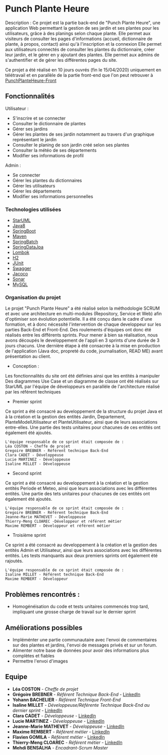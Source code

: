 # Punch Plante Heure

Description :
Ce projet est la partie back-end de "Punch Plante Heure", une application Web permettant la gestion de ses jardin et ses plantes pour les utilisateurs, grâce à des planings selon chaque plante.
Elle permet aux visiteurs de consulter les pages d'informations (accueil, dictionnaire de plante, à propos, contact) ainsi qu'à l'inscription et la connexion
Elle permet aux utilisateurs connectés de consulter les plantes du dictionnaire, créer leur jardin, et le gérer en y ajoutant des plantes.
Elle permet aux admins de s'authentifier et de gérer les différentes pages du site.

Ce projet a été réalisé en 10 jours ouvrés (fin le 15/04/2020) uniquement en télétravail et en parallèle de la partie front-end que l'on peut retrouver à [PunchPlanteHeure-Front](https://gitlab.com/YohannB-cat/punchplanteheure-front/-/blob/dev/README.md)


## Fonctionnalités

Utilisateur :
- S'inscrire et se connecter
- Consulter le dictionnaire de plantes 
- Gérer ses jardins
- Gérer les plantes de ses jardin notamment au travers d'un graphique représentant le jardin
- Consulter le planing de son jardin créé selon ses plantes
- Consulter la météo de ses départements
- Modifier ses informations de profil


Admin :
- Se connecter
- Gérer les plantes du dictionnaires
- Gérer les utilisateurs
- Gérer les départements
- Modifier ses informations personnelles


### Technologies utilisées

* [StarUML](http://staruml.io/)
* [Java8](https://www.oracle.com/technetwork/java/javase/overview/java8-2100321.html)
* [SpringBoot](https://spring.io/projects/spring-boot)
* [Maven](https://maven.apache.org/)
* [SpringBatch](https://spring.io/projects/spring-batch)
* [SpringDataJpa](https://spring.io/projects/spring-data-jpa)
* [Lombok](https://projectlombok.org/)
* [H2](https://www.h2database.com/html/main.html)
* [JUnit](https://junit.org/junit5/)
* [Swagger](https://swagger.io/)
* [Jacoco](https://www.jacoco.org/)
* [Sonar](https://www.sonarqube.org/)
* [MySQL](https://www.mysql.com/fr/)


### Organisation du projet

Le projet "Punch Plante Heure" a été réalisé selon la méthodologie SCRUM et avec une architecture en multi-modules (Repository, Service et Web) afin d'optimiser son évolution potentielle.
Il a été conçu dans le cadre d'une formation, et à donc nécessité l'intervention de chaque developpeur sur les parties Back-End et Front-End. Des roulements d'équipes ont donc été réalisés entre les différents sprints.
Pour mener à bien sa réalisation, nous avons découpés le developpement de l'appli en 3 sprints d'une durée de 3 jours chacuns.
Une dernière étape à été consacrée à la mise en production de l'application (Java doc, propreté du code, journalisation, READ ME) avant présentation au client.

* Conception :

Les fonctionnalités du site ont été définies ainsi que les entités à manipuler
Des diagrammes Use Case et un diagramme de classe ont été réalisés  sur StarUML par l'équipe de développeurs en parallèle de l'architecture réalisé par les référent techniques



* Premier sprint

Ce sprint a été consacré au developpement de la structure du projet Java et à la création et la gestion des entités Jardin, Departement, PlanteModelUtilisateur et PlanteUtilisateur, ainsi que de leurs associations entre-elles.
Une partie des tests unitaires pour chacunes de ces entités ont également été ajoutés.

    L'équipe responsable de ce sprint était composée de :
    Léa COSTON - Cheffe de projet
    Gregoire BREBNER - Référent technique Back-End
    Clara CADET - Développeuse
    Lucie MARTINEZ - Développeuse
    Isaline MILLET - Développeuse


* Second sprint

Ce sprint a été consacré au developpement à la création et la gestion entités Periode et Meteo, ainsi que leurs associations avec les différentes entités.
Une partie des tets unitaires pour chacunes de ces entités ont également été ajoutés.

    L'équipe responsable de ce sprint était composée de :
    Gregoire BREBNER - Référent technique Back-End
    Jeanne-Marie MATHEVET - Développeuse
    Thierry-Meng CLOAREC -Développeur et référent métier
    Maxime REMBERT - Développeur et référent métier

* Troisième sprint

Ce sprint a été consacré au developpement à la création et la gestion des entités Admin et Utilisateur, ainsi que leurs associations avec les différentes entités.
Les tests manquants aux deux premiers sprints ont également été rajoutés.

    L'équipe responsable de ce sprint était composée de :
    Isaline MILLET - Référent technique Back-End
    Maxime REMBERT - Développeur




## Problèmes rencontrés :
- Homogénéisation du code et tests unitaires commencés trop tard, impliquant une grosse charge de travail sur le dernier sprint


## Améliorations possibles

- Impléménter une partie communautaire avec l'envoi de commentaires sur des plantes et jardins, l'envoi de messages privés et sur un forum.
- Alimenter notre base de données pour avoir des informations plus complètes et fiables
- Permettre l'envoi d'images


## Equipe

* **Léa COSTON** - *Cheffe de projet* 
* **Grégoire BREBNER** - *Référent Technique Back-End* - [LinkedIn](https://www.linkedin.com/in/gregoire-brebner-40115249)
* **Yohann BACHELIER** - *Référent Technique Front-End* 
* **Isaline MILLET** - *Développeuse/Référente Technique Back-End au dernier sprint* - [LinkedIn](https://www.linkedin.com/in/isaline-millet)
* **Clara CADET** - *Développeuse* - [LinkedIn](https://www.linkedin.com/in/clara-cadet/)
* **Lucie MARTINEZ** - *Développeuse* - [LinkedIn](http://linkedin.com/in/lucie-f-martinez-1129-1230)
* **Jeanne-Marie MATHEVET** - *Développeuse* - [LinkedIn](https://www.linkedin.com/in/jeannemariemathevet)
* **Maxime REMBERT** - *Référent métier* - [LinkedIn](https://www.linkedin.com/in/maxime-rembert)
* **Flavien GOMILA** - *Référent métier* - [LinkedIn](https://www.linkedin.com/in/flavien-gomila)
* **Thierry-Meng CLOAREC** - *Référent métier* - [LinkedIn](https://www.linkedin.com/in/thierry-meng-cloarec)
* **Mehdi BENSALHA** - *Encadrant-Scrum Master* 




